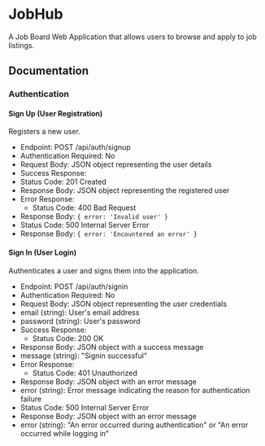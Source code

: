 # JobHub
A Job Board Web Application that allows users to browse and apply to job listings.

## Documentation

### Authentication
#### Sign Up (User Registration)
Registers a new user.

- Endpoint: POST /api/auth/signup
- Authentication Required: No
- Request Body: JSON object representing the user details
- Success Response:
- Status Code: 201 Created
- Response Body: JSON object representing the registered user
- Error Response:
  - Status Code: 400 Bad Request
- Response Body: `{ error: 'Invalid user' }`
- Status Code: 500 Internal Server Error
- Response Body: `{ error: 'Encountered an error' }`

#### Sign In (User Login)
Authenticates a user and signs them into the application.

- Endpoint: POST /api/auth/signin
- Authentication Required: No
- Request Body: JSON object representing the user credentials
- email (string): User's email address
- password (string): User's password
- Success Response:
  - Status Code: 200 OK
- Response Body: JSON object with a success message
- message (string): "Signin successful"
- Error Response:
  - Status Code: 401 Unauthorized
- Response Body: JSON object with an error message
- error (string): Error message indicating the reason for authentication failure
- Status Code: 500 Internal Server Error
- Response Body: JSON object with an error message
- error (string): "An error occurred during authentication" or "An error occurred while logging in"
